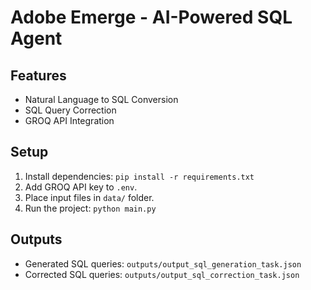 # Adobe Emerge - AI-Powered SQL Agent

## Features
- Natural Language to SQL Conversion
- SQL Query Correction
- GROQ API Integration

## Setup
1. Install dependencies: `pip install -r requirements.txt`
2. Add GROQ API key to `.env`.
3. Place input files in `data/` folder.
4. Run the project: `python main.py`

## Outputs
- Generated SQL queries: `outputs/output_sql_generation_task.json`
- Corrected SQL queries: `outputs/output_sql_correction_task.json`